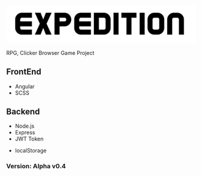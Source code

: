 <p align="center"><img src="src/assets/player/logo2.png" style="margin:0 auto"></p>

RPG, Clicker Browser Game Project

## FrontEnd

- Angular
- SCSS

## Backend

- Node.js
- Express
- JWT Token

* localStorage

### Version: Alpha v0.4
